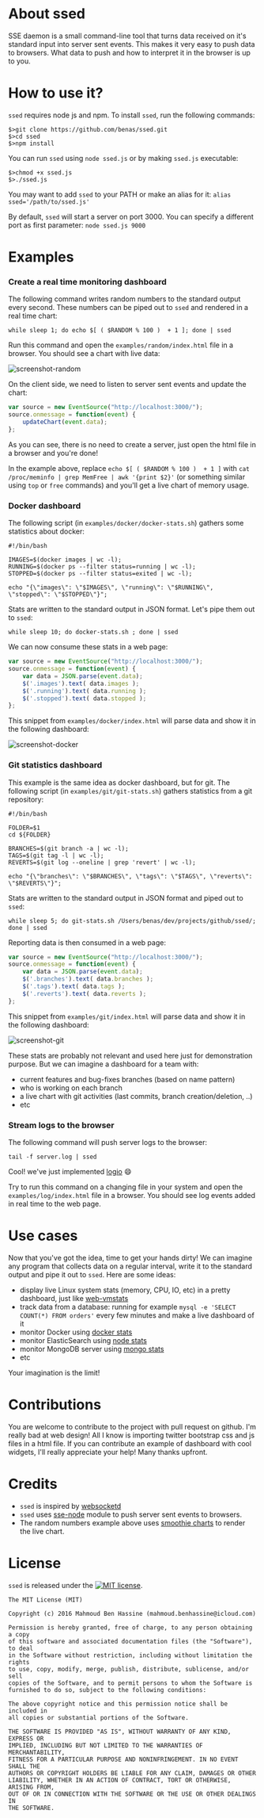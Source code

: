 # About ssed

SSE daemon is a small command-line tool that turns data received on it's standard input into server sent events.
This makes it very easy to push data to browsers. What data to push and how to interpret it in the browser is up to you.

# How to use it?

`ssed` requires node js and npm. To install `ssed`, run the following commands:

```shell
$>git clone https://github.com/benas/ssed.git
$>cd ssed
$>npm install
```

You can run `ssed` using `node ssed.js` or by making `ssed.js` executable:

```shell
$>chmod +x ssed.js
$>./ssed.js
```

You may want to add `ssed` to your PATH or make an alias for it: `alias ssed='/path/to/ssed.js'`

By default, `ssed` will start a server on port 3000. You can specify a different port as first parameter: `node ssed.js 9000`

# Examples

### Create a real time monitoring dashboard

The following command writes random numbers to the standard output every second.
These numbers can be piped out to `ssed` and rendered in a real time chart:

```shell
while sleep 1; do echo $[ ( $RANDOM % 100 )  + 1 ]; done | ssed
```

Run this command and open the `examples/random/index.html` file in a browser. You should see a chart with live data:

![screenshot-random](https://raw.githubusercontent.com/benas/ssed/master/examples/random/screenshot.png)

On the client side, we need to listen to server sent events and update the chart:

```js
var source = new EventSource("http://localhost:3000/");
source.onmessage = function(event) {
    updateChart(event.data);
};
```

As you can see, there is no need to create a server, just open the html file in a browser and you're done!

In the example above, replace `echo $[ ( $RANDOM % 100 )  + 1 ]` with `cat /proc/meminfo | grep MemFree | awk '{print $2}'` (or something similar using `top` or `free` commands) and you'll get a live chart of memory usage.

### Docker dashboard

The following script (in `examples/docker/docker-stats.sh`) gathers some statistics about docker:

```shell
#!/bin/bash

IMAGES=$(docker images | wc -l);
RUNNING=$(docker ps --filter status=running | wc -l);
STOPPED=$(docker ps --filter status=exited | wc -l);

echo "{\"images\": \"$IMAGES\", \"running\": \"$RUNNING\", \"stopped\": \"$STOPPED\"}";
```

Stats are written to the standard output in JSON format. Let's pipe them out to `ssed`:

```shell
while sleep 10; do docker-stats.sh ; done | ssed
```

We can now consume these stats in a web page:

```js
var source = new EventSource("http://localhost:3000/");
source.onmessage = function(event) {
    var data = JSON.parse(event.data);
    $('.images').text( data.images );
    $('.running').text( data.running );
    $('.stopped').text( data.stopped );
};
```

This snippet from `examples/docker/index.html` will parse data and show it in the following dashboard:

![screenshot-docker](https://raw.githubusercontent.com/benas/ssed/master/examples/docker/screenshot.png)

### Git statistics dashboard

This example is the same idea as docker dashboard, but for git.
The following script (in `examples/git/git-stats.sh`) gathers statistics from a git repository:

```shell
#!/bin/bash

FOLDER=$1
cd ${FOLDER}

BRANCHES=$(git branch -a | wc -l);
TAGS=$(git tag -l | wc -l);
REVERTS=$(git log --oneline | grep 'revert' | wc -l);

echo "{\"branches\": \"$BRANCHES\", \"tags\": \"$TAGS\", \"reverts\": \"$REVERTS\"}";
```

Stats are written to the standard output in JSON format and piped out to `ssed`:

```shell
while sleep 5; do git-stats.sh /Users/benas/dev/projects/github/ssed/; done | ssed
```

Reporting data is then consumed in a web page:

```js
var source = new EventSource("http://localhost:3000/");
source.onmessage = function(event) {
    var data = JSON.parse(event.data);
    $('.branches').text( data.branches );
    $('.tags').text( data.tags );
    $('.reverts').text( data.reverts );
};
```

This snippet from `examples/git/index.html` will parse data and show it in the following dashboard:

![screenshot-git](https://raw.githubusercontent.com/benas/ssed/master/examples/git/screenshot.png)

These stats are probably not relevant and used here just for demonstration purpose. But we can imagine a dashboard for a team with:

* current features and bug-fixes branches (based on name pattern)
* who is working on each branch
* a live chart with git activities (last commits, branch creation/deletion, ..)
* etc

### Stream logs to the browser

The following command will push server logs to the browser:

```shell
tail -f server.log | ssed
```

Cool! we've just implemented [logio](http://logio.org/) :smile:

Try to run this command on a changing file in your system and open the `examples/log/index.html` file in a browser.
You should see log events added in real time to the web page.

# Use cases

Now that you've got the idea, time to get your hands dirty! We can imagine any program that collects data on a regular interval,
write it to the standard output and pipe it out to `ssed`. Here are some ideas:

* display live Linux system stats (memory, CPU, IO, etc) in a pretty dashboard, just like [web-vmstats](https://github.com/joewalnes/web-vmstats)
* track data from a database: running for example `mysql -e 'SELECT COUNT(*) FROM orders'` every few minutes and make a live dashboard of it
* monitor Docker using [docker stats](https://docs.docker.com/engine/reference/commandline/stats/)
* monitor ElasticSearch using [node stats](https://www.elastic.co/guide/en/elasticsearch/reference/current/cluster-nodes-stats.html)
* monitor MongoDB server using [mongo stats](https://docs.mongodb.com/v3.2/reference/method/db.stats/)
* etc

Your imagination is the limit!

# Contributions

You are welcome to contribute to the project with pull request on github.
I'm really bad at web design! All I know is importing twitter bootstrap css and js files in a html file.
If you can contribute an example of dashboard with cool widgets, I'll really appreciate your help! Many thanks upfront.

# Credits

* `ssed` is inspired by [websocketd](http://websocketd.com/)
* `ssed` uses [sse-node](https://www.npmjs.com/package/sse-node) module to push server sent events to browsers.
* The random numbers example above uses [smoothie charts](http://smoothiecharts.org) to render the live chart.

# License

`ssed` is released under the [![MIT license](http://img.shields.io/badge/license-MIT-brightgreen.svg?style=flat)](http://opensource.org/licenses/MIT).

```
The MIT License (MIT)

Copyright (c) 2016 Mahmoud Ben Hassine (mahmoud.benhassine@icloud.com)

Permission is hereby granted, free of charge, to any person obtaining a copy
of this software and associated documentation files (the "Software"), to deal
in the Software without restriction, including without limitation the rights
to use, copy, modify, merge, publish, distribute, sublicense, and/or sell
copies of the Software, and to permit persons to whom the Software is
furnished to do so, subject to the following conditions:

The above copyright notice and this permission notice shall be included in
all copies or substantial portions of the Software.

THE SOFTWARE IS PROVIDED "AS IS", WITHOUT WARRANTY OF ANY KIND, EXPRESS OR
IMPLIED, INCLUDING BUT NOT LIMITED TO THE WARRANTIES OF MERCHANTABILITY,
FITNESS FOR A PARTICULAR PURPOSE AND NONINFRINGEMENT. IN NO EVENT SHALL THE
AUTHORS OR COPYRIGHT HOLDERS BE LIABLE FOR ANY CLAIM, DAMAGES OR OTHER
LIABILITY, WHETHER IN AN ACTION OF CONTRACT, TORT OR OTHERWISE, ARISING FROM,
OUT OF OR IN CONNECTION WITH THE SOFTWARE OR THE USE OR OTHER DEALINGS IN
THE SOFTWARE.
```
